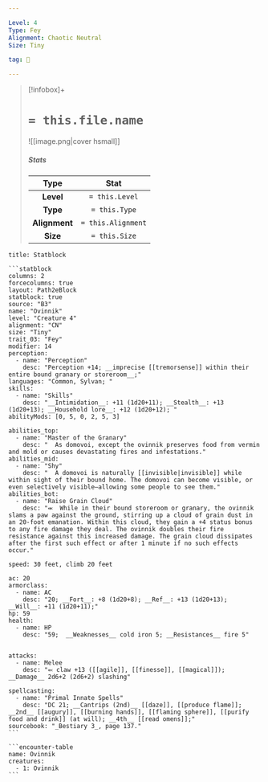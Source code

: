 ```yaml
---

Level: 4
Type: Fey
Alignment: Chaotic Neutral
Size: Tiny

tag: 👹

---
```


> [!infobox]+
> #  `= this.file.name`
> ![[image.png|cover hsmall]]
> ##### Stats
> Type | Stat |
> :---:|:---:|
> **Level** | `= this.Level` |
> **Type** | `= this.Type` |
> **Alignment** | `= this.Alignment` |
> **Size** | `= this.Size` |



````ad-info
title: Statblock

```statblock
columns: 2
forcecolumns: true
layout: Path2eBlock
statblock: true
source: "B3"
name: "Ovinnik"
level: "Creature 4"
alignment: "CN"
size: "Tiny"
trait_03: "Fey"
modifier: 14
perception:
  - name: "Perception"
    desc: "Perception +14; __imprecise [[tremorsense]] within their entire bound granary or storeroom__;"
languages: "Common, Sylvan; "
skills:
  - name: "Skills"
    desc: "__Intimidation__: +11 (1d20+11); __Stealth__: +13 (1d20+13); __Household lore__: +12 (1d20+12); "
abilityMods: [0, 5, 0, 2, 5, 3]

abilities_top:
  - name: "Master of the Granary"
    desc: "  As domovoi, except the ovinnik preserves food from vermin and mold or causes devastating fires and infestations."
abilities_mid:
  - name: "Shy"
    desc: "  A domovoi is naturally [[invisible|invisible]] while within sight of their bound home. The domovoi can become visible, or even selectively visible—allowing some people to see them."
abilities_bot:
  - name: "Raise Grain Cloud"
    desc: "⬺  While in their bound storeroom or granary, the ovinnik slams a paw against the ground, stirring up a cloud of grain dust in an 20-foot emanation. Within this cloud, they gain a +4 status bonus to any fire damage they deal. The ovinnik doubles their fire resistance against this increased damage. The grain cloud dissipates after the first such effect or after 1 minute if no such effects occur."

speed: 30 feet, climb 20 feet

ac: 20
armorclass:
  - name: AC
    desc: "20; __Fort__: +8 (1d20+8); __Ref__: +13 (1d20+13); __Will__: +11 (1d20+11);"
hp: 59
health:
  - name: HP
    desc: "59;  __Weaknesses__ cold iron 5; __Resistances__ fire 5"


attacks:
  - name: Melee
    desc: "⬻ claw +13 ([[agile]], [[finesse]], [[magical]]); __Damage__ 2d6+2 (2d6+2) slashing"

spellcasting:
  - name: "Primal Innate Spells"
    desc: "DC 21; __Cantrips (2nd)__ [[daze]], [[produce flame]]; __2nd__ [[augury]], [[burning hands]], [[flaming sphere]], [[purify food and drink]] (at will); __4th__ [[read omens]];"
sourcebook: "_Bestiary 3_, page 137."
```

```encounter-table
name: Ovinnik
creatures:
  - 1: Ovinnik
```

````


